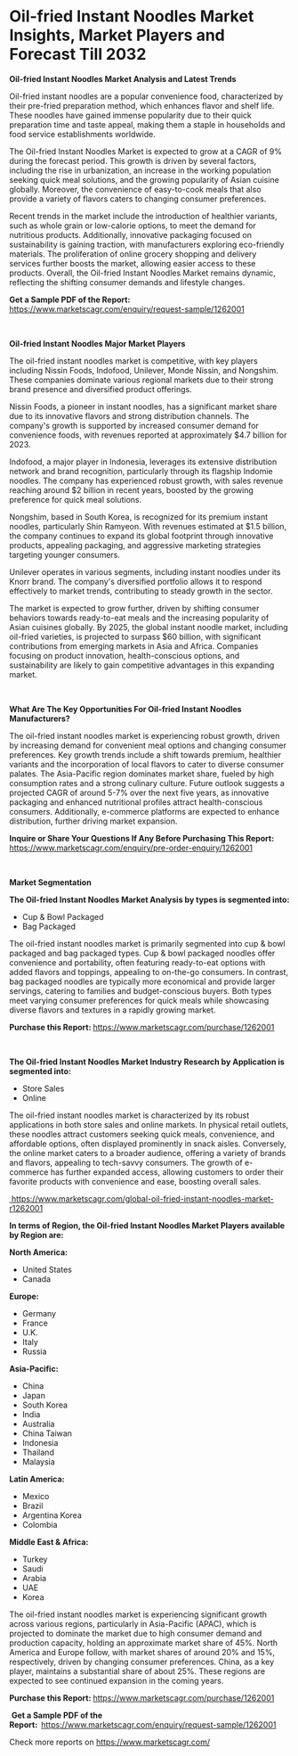 <p><h1>Oil-fried Instant Noodles Market Insights, Market Players and Forecast Till 2032</h1></p><p><strong>Oil-fried Instant Noodles Market Analysis and Latest Trends</strong></p>
<p><p>Oil-fried instant noodles are a popular convenience food, characterized by their pre-fried preparation method, which enhances flavor and shelf life. These noodles have gained immense popularity due to their quick preparation time and taste appeal, making them a staple in households and food service establishments worldwide.</p><p>The Oil-fried Instant Noodles Market is expected to grow at a CAGR of 9% during the forecast period. This growth is driven by several factors, including the rise in urbanization, an increase in the working population seeking quick meal solutions, and the growing popularity of Asian cuisine globally. Moreover, the convenience of easy-to-cook meals that also provide a variety of flavors caters to changing consumer preferences. </p><p>Recent trends in the market include the introduction of healthier variants, such as whole grain or low-calorie options, to meet the demand for nutritious products. Additionally, innovative packaging focused on sustainability is gaining traction, with manufacturers exploring eco-friendly materials. The proliferation of online grocery shopping and delivery services further boosts the market, allowing easier access to these products. Overall, the Oil-fried Instant Noodles Market remains dynamic, reflecting the shifting consumer demands and lifestyle changes.</p></p>
<p><strong>Get a Sample PDF of the Report:&nbsp;</strong> <a href="https://www.marketscagr.com/enquiry/request-sample/1262001?utm_campaign=2782&utm_medium=2&utm_source=Github&utm_content=ia&utm_term=07042025&utm_id=oil-fried-instant-noodles">https://www.marketscagr.com/enquiry/request-sample/1262001</a></p>
<p>&nbsp;</p>
<p><strong>Oil-fried Instant Noodles Major Market Players</strong></p>
<p><p>The oil-fried instant noodles market is competitive, with key players including Nissin Foods, Indofood, Unilever, Monde Nissin, and Nongshim. These companies dominate various regional markets due to their strong brand presence and diversified product offerings. </p><p>Nissin Foods, a pioneer in instant noodles, has a significant market share due to its innovative flavors and strong distribution channels. The company's growth is supported by increased consumer demand for convenience foods, with revenues reported at approximately $4.7 billion for 2023.</p><p>Indofood, a major player in Indonesia, leverages its extensive distribution network and brand recognition, particularly through its flagship Indomie noodles. The company has experienced robust growth, with sales revenue reaching around $2 billion in recent years, boosted by the growing preference for quick meal solutions.</p><p>Nongshim, based in South Korea, is recognized for its premium instant noodles, particularly Shin Ramyeon. With revenues estimated at $1.5 billion, the company continues to expand its global footprint through innovative products, appealing packaging, and aggressive marketing strategies targeting younger consumers.</p><p>Unilever operates in various segments, including instant noodles under its Knorr brand. The company's diversified portfolio allows it to respond effectively to market trends, contributing to steady growth in the sector.</p><p>The market is expected to grow further, driven by shifting consumer behaviors towards ready-to-eat meals and the increasing popularity of Asian cuisines globally. By 2025, the global instant noodle market, including oil-fried varieties, is projected to surpass $60 billion, with significant contributions from emerging markets in Asia and Africa. Companies focusing on product innovation, health-conscious options, and sustainability are likely to gain competitive advantages in this expanding market.</p></p>
<p>&nbsp;</p>
<p><strong>What Are The Key Opportunities For Oil-fried Instant Noodles Manufacturers?</strong></p>
<p><p>The oil-fried instant noodles market is experiencing robust growth, driven by increasing demand for convenient meal options and changing consumer preferences. Key growth trends include a shift towards premium, healthier variants and the incorporation of local flavors to cater to diverse consumer palates. The Asia-Pacific region dominates market share, fueled by high consumption rates and a strong culinary culture. Future outlook suggests a projected CAGR of around 5-7% over the next five years, as innovative packaging and enhanced nutritional profiles attract health-conscious consumers. Additionally, e-commerce platforms are expected to enhance distribution, further driving market expansion.</p></p>
<p><strong>Inquire or Share Your Questions If Any Before Purchasing This Report:</strong> <a href="https://www.marketscagr.com/enquiry/pre-order-enquiry/1262001?utm_campaign=2782&utm_medium=2&utm_source=Github&utm_content=ia&utm_term=07042025&utm_id=oil-fried-instant-noodles">https://www.marketscagr.com/enquiry/pre-order-enquiry/1262001</a></p>
<p>&nbsp;</p>
<p><strong>Market Segmentation</strong></p>
<p><strong>The Oil-fried Instant Noodles Market Analysis by types is segmented into:</strong></p>
<p><ul><li>Cup & Bowl Packaged</li><li>Bag Packaged</li></ul></p>
<p><p>The oil-fried instant noodles market is primarily segmented into cup & bowl packaged and bag packaged types. Cup & bowl packaged noodles offer convenience and portability, often featuring ready-to-eat options with added flavors and toppings, appealing to on-the-go consumers. In contrast, bag packaged noodles are typically more economical and provide larger servings, catering to families and budget-conscious buyers. Both types meet varying consumer preferences for quick meals while showcasing diverse flavors and textures in a rapidly growing market.</p></p>
<p><strong>Purchase this Report:&nbsp;</strong><a href="https://www.marketscagr.com/purchase/1262001?utm_campaign=2782&utm_medium=2&utm_source=Github&utm_content=ia&utm_term=07042025&utm_id=oil-fried-instant-noodles">https://www.marketscagr.com/purchase/1262001</a></p>
<p>&nbsp;</p>
<p><strong>The Oil-fried Instant Noodles Market Industry Research by Application is segmented into:</strong></p>
<p><ul><li>Store Sales</li><li>Online</li></ul></p>
<p><p>The oil-fried instant noodles market is characterized by its robust applications in both store sales and online markets. In physical retail outlets, these noodles attract customers seeking quick meals, convenience, and affordable options, often displayed prominently in snack aisles. Conversely, the online market caters to a broader audience, offering a variety of brands and flavors, appealing to tech-savvy consumers. The growth of e-commerce has further expanded access, allowing customers to order their favorite products with convenience and ease, boosting overall sales.</p></p>
<p><a href="https://www.marketscagr.com/global-oil-fried-instant-noodles-market-r1262001?utm_campaign=2782&utm_medium=2&utm_source=Github&utm_content=ia&utm_term=07042025&utm_id=oil-fried-instant-noodles">&nbsp;https://www.marketscagr.com/global-oil-fried-instant-noodles-market-r1262001</a></p>
<p><strong>In terms of Region, the Oil-fried Instant Noodles Market Players available by Region are:</strong></p>
<p>
    <p> <strong> North America: </strong>
        <ul>
            <li>United States</li>
            <li>Canada</li>
        </ul>
        </p> 
    <p> <strong> Europe: </strong>
        <ul>
            <li>Germany</li>
            <li>France</li>
            <li>U.K.</li>
            <li>Italy</li>
            <li>Russia</li>
        </ul>
        </p> 
    <p> <strong> Asia-Pacific: </strong>
        <ul>
            <li>China</li>
            <li>Japan</li>
            <li>South Korea</li>
            <li>India</li>
            <li>Australia</li>
            <li>China Taiwan</li>
            <li>Indonesia</li>
            <li>Thailand</li>
            <li>Malaysia</li>
        </ul>
        </p> 
    <p> <strong> Latin America: </strong>
        <ul>
            <li>Mexico</li>
            <li>Brazil</li>
            <li>Argentina Korea</li>
            <li>Colombia</li>
        </ul>
        </p> 
    <p> <strong> Middle East & Africa: </strong>
        <ul>
            <li>Turkey</li>
            <li>Saudi</li>
            <li>Arabia</li>
            <li>UAE</li>
            <li>Korea</li>
        </ul>
    </p>
    </p>
<p><p>The oil-fried instant noodles market is experiencing significant growth across various regions, particularly in Asia-Pacific (APAC), which is projected to dominate the market due to high consumer demand and production capacity, holding an approximate market share of 45%. North America and Europe follow, with market shares of around 20% and 15%, respectively, driven by changing consumer preferences. China, as a key player, maintains a substantial share of about 25%. These regions are expected to see continued expansion in the coming years.</p></p>
<p><strong>Purchase this Report: </strong><a href="https://www.marketscagr.com/purchase/1262001?utm_campaign=2782&utm_medium=2&utm_source=Github&utm_content=ia&utm_term=07042025&utm_id=oil-fried-instant-noodles">https://www.marketscagr.com/purchase/1262001</a></p>
<p>&nbsp;<strong>Get a Sample PDF of the Report:&nbsp;&nbsp;</strong><a href="https://www.marketscagr.com/enquiry/request-sample/1262001?utm_campaign=2782&utm_medium=2&utm_source=Github&utm_content=ia&utm_term=07042025&utm_id=oil-fried-instant-noodles">https://www.marketscagr.com/enquiry/request-sample/1262001</a></p>
<p><strong></strong></p>
<p>Check more reports on <a href="https://www.marketscagr.com/?utm_campaign=2782&utm_medium=2&utm_source=Github&utm_content=ia&utm_term=07042025&utm_id=oil-fried-instant-noodles">https://www.marketscagr.com/</a></p>